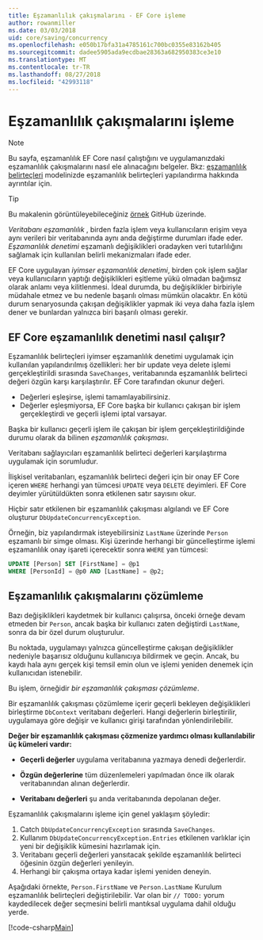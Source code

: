 ```yaml
---
title: Eşzamanlılık çakışmalarını - EF Core işleme
author: rowanmiller
ms.date: 03/03/2018
uid: core/saving/concurrency
ms.openlocfilehash: e050b17bfa31a4785161c700bc0355e83162b405
ms.sourcegitcommit: dadee5905ada9ecdbae28363a682950383ce3e10
ms.translationtype: MT
ms.contentlocale: tr-TR
ms.lasthandoff: 08/27/2018
ms.locfileid: "42993118"
---
```

# <a name="handling-concurrency-conflicts"></a>Eşzamanlılık çakışmalarını işleme

> [!NOTE]
> Bu sayfa, eşzamanlılık EF Core nasıl çalıştığını ve uygulamanızdaki eşzamanlılık çakışmalarını nasıl ele alınacağını belgeler. Bkz: [eşzamanlılık belirteçleri](xref:core/modeling/concurrency) modelinizde eşzamanlılık belirteçleri yapılandırma hakkında ayrıntılar için.

> [!TIP]
> Bu makalenin görüntüleyebileceğiniz [örnek](https://github.com/aspnet/EntityFramework.Docs/tree/master/samples/core/Saving/Saving/Concurrency/) GitHub üzerinde.

_Veritabanı eşzamanlılık_ , birden fazla işlem veya kullanıcıların erişim veya aynı verileri bir veritabanında aynı anda değiştirme durumları ifade eder. _Eşzamanlılık denetimi_ eşzamanlı değişiklikleri oradayken veri tutarlılığını sağlamak için kullanılan belirli mekanizmaları ifade eder.

EF Core uygulayan _iyimser eşzamanlılık denetimi_, birden çok işlem sağlar veya kullanıcıların yaptığı değişiklikleri eşitleme yükü olmadan bağımsız olarak anlamı veya kilitlenmesi. İdeal durumda, bu değişiklikler birbiriyle müdahale etmez ve bu nedenle başarılı olması mümkün olacaktır. En kötü durum senaryosunda çakışan değişiklikler yapmak iki veya daha fazla işlem dener ve bunlardan yalnızca biri başarılı olması gerekir.

## <a name="how-concurrency-control-works-in-ef-core"></a>EF Core eşzamanlılık denetimi nasıl çalışır?

Eşzamanlılık belirteçleri iyimser eşzamanlılık denetimi uygulamak için kullanılan yapılandırılmış özellikleri: her bir update veya delete işlemi gerçekleştirildi sırasında `SaveChanges`, veritabanında eşzamanlılık belirteci değeri özgün karşı karşılaştırılır. EF Core tarafından okunur değeri.

- Değerleri eşleşirse, işlemi tamamlayabilirsiniz.
- Değerler eşleşmiyorsa, EF Core başka bir kullanıcı çakışan bir işlem gerçekleştirdi ve geçerli işlemi iptal varsayar.

Başka bir kullanıcı geçerli işlem ile çakışan bir işlem gerçekleştirildiğinde durumu olarak da bilinen _eşzamanlılık çakışması_.

Veritabanı sağlayıcıları eşzamanlılık belirteci değerleri karşılaştırma uygulamak için sorumludur.

İlişkisel veritabanları, eşzamanlılık belirteci değeri için bir onay EF Core içeren `WHERE` herhangi yan tümcesi `UPDATE` veya `DELETE` deyimleri. EF Core deyimler yürütüldükten sonra etkilenen satır sayısını okur.

Hiçbir satır etkilenen bir eşzamanlılık çakışması algılandı ve EF Core oluşturur `DbUpdateConcurrencyException`.

Örneğin, biz yapılandırmak isteyebilirsiniz `LastName` üzerinde `Person` eşzamanlı bir simge olması. Kişi üzerinde herhangi bir güncelleştirme işlemi eşzamanlılık onay işareti içerecektir sonra `WHERE` yan tümcesi:

``` sql
UPDATE [Person] SET [FirstName] = @p1
WHERE [PersonId] = @p0 AND [LastName] = @p2;
```

## <a name="resolving-concurrency-conflicts"></a>Eşzamanlılık çakışmalarını çözümleme

Bazı değişiklikleri kaydetmek bir kullanıcı çalışırsa, önceki örneğe devam etmeden bir `Person`, ancak başka bir kullanıcı zaten değiştirdi `LastName`, sonra da bir özel durum oluşturulur.

Bu noktada, uygulamayı yalnızca güncelleştirme çakışan değişiklikler nedeniyle başarısız olduğunu kullanıcıya bildirmek ve geçin. Ancak, bu kaydı hala aynı gerçek kişi temsil emin olun ve işlemi yeniden denemek için kullanıcıdan istenebilir.

Bu işlem, örneğidir _bir eşzamanlılık çakışması çözümleme_.

Bir eşzamanlılık çakışması çözümleme içerir geçerli bekleyen değişiklikleri birleştirme `DbContext` veritabanı değerleri. Hangi değerlerin birleştirilir, uygulamaya göre değişir ve kullanıcı girişi tarafından yönlendirilebilir.

**Değer bir eşzamanlılık çakışması çözmenize yardımcı olması kullanılabilir üç kümeleri vardır:**

* **Geçerli değerler** uygulama veritabanına yazmaya denedi değerlerdir.

* **Özgün değerlerine** tüm düzenlemeleri yapılmadan önce ilk olarak veritabanından alınan değerlerdir.

* **Veritabanı değerleri** şu anda veritabanında depolanan değer.

Eşzamanlılık çakışmalarını işleme için genel yaklaşım şöyledir:

1. Catch `DbUpdateConcurrencyException` sırasında `SaveChanges`.
2. Kullanım `DbUpdateConcurrencyException.Entries` etkilenen varlıklar için yeni bir değişiklik kümesini hazırlamak için.
3. Veritabanı geçerli değerleri yansıtacak şekilde eşzamanlılık belirteci öğesinin özgün değerleri yenileyin.
4. Herhangi bir çakışma ortaya kadar işlemi yeniden deneyin.

Aşağıdaki örnekte, `Person.FirstName` ve `Person.LastName` Kurulum eşzamanlılık belirteçleri değiştirilebilir. Var olan bir `// TODO:` yorum kaydedilecek değer seçmesini belirli mantıksal uygulama dahil olduğu yerde.

[!code-csharp[Main](../../../samples/core/Saving/Saving/Concurrency/Sample.cs?name=ConcurrencyHandlingCode&highlight=34-35)]
